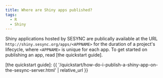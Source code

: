 ```yaml
---
title: Where are Shiny apps published?
tags:
  - R
  - Shiny
---
```



Shiny applications hosted by SESYNC are publically available at the URL `http://shiny.sesync.org/apps/<APPNAME>` for the duration of a project's lifecycle, where `<APPNAME>` is unique for each app. To get started on publishing an app, read [the quickstart guide].

[the quickstart guide]: {{ '/quickstart/how-do-i-publish-a-shiny-app-on-the-sesync-server.html' | relative_url }}
